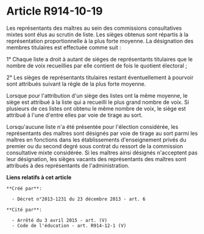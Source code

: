 # Article R914-10-19

Les représentants des maîtres au sein des commissions consultatives mixtes sont élus au scrutin de liste. Les sièges obtenus
sont répartis à la représentation proportionnelle à la plus forte moyenne. La désignation des membres titulaires est
effectuée comme suit : 

1° Chaque liste a droit à autant de sièges de représentants titulaires que le nombre de voix recueillies par elle contient de
fois le quotient électoral ; 

2° Les sièges de représentants titulaires restant éventuellement à pourvoir sont attribués suivant la règle de la plus forte
moyenne. 

Lorsque pour l'attribution d'un siège des listes ont la même moyenne, le siège est attribué à la liste qui a recueilli le
plus grand nombre de voix. Si plusieurs de ces listes ont obtenu le même nombre de voix, le siège est attribué à l'une
d'entre elles par voie de tirage au sort. 

Lorsqu'aucune liste n'a été présentée pour l'élection considérée, les représentants des maîtres sont désignés par voie de
tirage au sort parmi les maîtres en fonctions dans les établissements d'enseignement privés du premier ou du second degré
sous contrat du ressort de la commission consultative mixte considérée. Si les maîtres ainsi désignés n'acceptent pas leur
désignation, les sièges vacants des représentants des maîtres sont attribués à des représentants de l'administration.

**Liens relatifs à cet article**

	**Créé par**:

	  - Décret n°2013-1231 du 23 décembre 2013 - art. 6

	**Cité par**:

	  - Arrêté du 3 avril 2015 - art. (V)
	  - Code de l'éducation - art. R914-12-1 (V)

